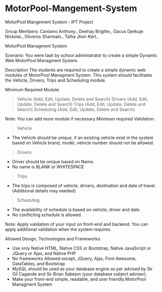 # MotorPool-Mangement-System
MotorPool Mangement System - IPT Project

Group Members:
Caniamo Anthony.,
Deehay Brigitte.,
Gacus Djeikuje Nickolai.,
Oliveros Sharmain.,
Talha Jhon Kert.,


MotorPool Managment System

Scenario:
You were task by school administrator to create a simple Dynamic Web MotorPool Managment System.

Description
The students are required to create a simple dynamic web modules of MotorPool Managment System. This system should facilitates the Vehicle, Drivers, Trips and Scheduling module.

Minimum Required Module:
> Vehicle (Add, Edit, Update, Delete and Search)
> Drivers (Add, Edit, Update, Delete and Search)
> Trips (Add, Edit, Update, Delete and Search)
> Scheduling (Add, Edit, Update, Delete and Search)

Note: You can add more module if necessary
Minimum required Validation:
> Vehicle
* The Vehicle should be unique, if an existing vehicle exist in the system based on Vehicle brand, model, vehicle number should not be allowed.

> Drivers
* Driver should be unique based on Name.
* No name is BLANK or WHITESPACE

> Trips
* The trips is composed of vehicle, drivers, destination and date of travel. (Additional details may needed)

> Scheduling
* The availability of schedule is based on vehicle, driver and date.
* No conflicting schedule is allowed.

Note: Apply validation of your input on front-end and backend. You can apply additional validation when the system requires.

Allowed Design, Technologies and Frameworks:
* Use only Native HTML, Native CSS or Bootstrap, Native JavaScript or JQuery or Ajax, and Native PHP
* No frameworks Allowed except, JQuery, Ajax, Font-Awesome, DataTables, and Bootstrap
* MySQL should be used as your database engine as per advised by Sir Gil Cagande and Sir Brian Sabejon (your database subject adviser).
* Make your front-end simple, readable, and user friendly.MotorPool Managment System
